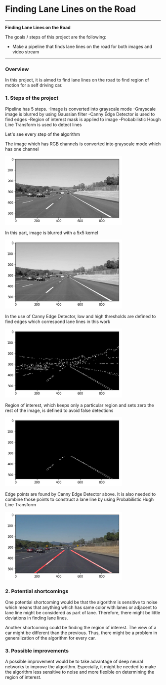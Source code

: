 # **Finding Lane Lines on the Road** 

---

**Finding Lane Lines on the Road**

The goals / steps of this project are the following:
* Make a pipeline that finds lane lines on the road for both images and video stream

---

### Overview

In this project, it is aimed to find lane lines on the road to find region of motion for a self driving car.

### 1. Steps of the project

Pipeline has 5 steps. 
-Image is converted into grayscale mode
-Grayscale image is blurred by using Gaussian filter
-Canny Edge Detector is used to find edges
-Region of interest mask is applied to image 
-Probabilistic Hough Line Transform is used to detect lines

Let's see every step of the algorithm

[//]: # (Image References)

[image1]: ./examples/1.png "Grayscale image"
[image2]: ./examples/2.png "Blurred image"
[image3]: ./examples/3.png "Canny Edge Detector"
[image4]: ./examples/4.png "Region of interest"
[image5]: ./examples/5.png "Hugh Line Transform"

The image which has RGB channels is converted into grayscale mode which has one channel

![alt text][image1]

In this part, image is blurred with a 5x5 kernel

![alt text][image2]

In the use of Canny Edge Detector, low and high thresholds are defined to find edges which correspond lane lines in this work

![alt text][image3]

Region of interest, which keeps only a particular region and sets zero the rest of the image, is defined to avoid false detections

![alt text][image4]

Edge points are found by Canny Edge Detector above. It is also needed to combine those points to construct a lane line by using Probabilistic Hugh Line Transform

![alt text][image5]


### 2. Potential shortcomings


One potential shortcoming would be that the algorithm is sensitive to noise which means that anything which has same color with lanes or adjacent to lane line might be considered as part of lane. Therefore, there might be little deviations in finding lane lines.

Another shortcoming could be finding the region of interest. The view of a car might be different than the previous. Thus, there might be a problem in generalization of the algorithm for every car.


### 3. Possible improvements

A possible improvement would be to take advantage of deep neural networks to improve the algorithm. Especially, it might be needed to make the algorithm less sensitive to noise and more flexible on determining the region of interest.
